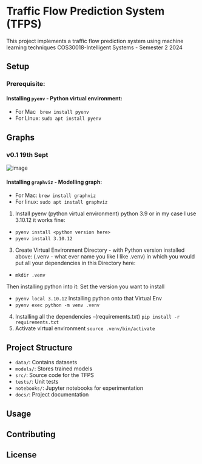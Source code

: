 # Traffic Flow Prediction System (TFPS)

This project implements a traffic flow prediction system using machine learning techniques 
COS30018-Intelligent Systems - Semester 2 2024

## Setup
### Prerequisite:
#### Installing `pyenv` - Python virtual environment:
- For Mac
` brew install pyenv`
- For Linux:
`sudo apt install pyenv`

## Graphs
### v0.1 19th Sept
![image](https://github.com/user-attachments/assets/07dc703b-ee41-48f0-b28b-8e47fb54bfd0)



#### Installing `graphviz` - Modelling graph:
- For Mac:
`brew install graphviz`
- For linux:
`sudo apt install graphviz`

1. Install pyenv (python virtual environment) python 3.9 or in my case I use 3.10.12 it works fine:
- `pyenv install <python version here>`
- `pyenv install 3.10.12`

3. Create Virtual Environment Directory - with Python version installed above:
(.venv - what ever name you like I like .venv) in which you would put all your dependencies in this Directory here:
- `mkdir .venv`


Then installing python into it:
Set the version you want to install
- `pyenv local 3.10.12`
Installing python onto that Virtual Env
- `pyenv exec python -m venv .venv`
4. Installing all the dependencies -(requirements.txt) 
`pip install -r requirements.txt`
5. Activate virtual environment
`source .venv/bin/activate`


## Project Structure

- `data/`: Contains datasets
- `models/`: Stores trained models
- `src/`: Source code for the TFPS
- `tests/`: Unit tests
- `notebooks/`: Jupyter notebooks for experimentation
- `docs/`: Project documentation

## Usage



## Contributing



## License

